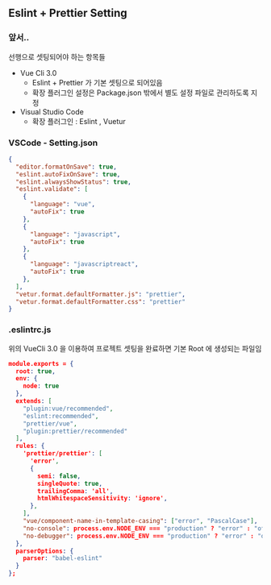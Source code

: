 ## Eslint + Prettier Setting

### 앞서..

선행으로 셋팅되어야 하는 항목들

- Vue Cli 3.0 
  - Eslint + Prettier 가 기본 셋팅으로 되어있음
  - 확장 플러그인 설정은 Package.json 밖에서 별도 설정 파일로 관리하도록 지정
- Visual Studio Code 
  - 확장 플러그인 : Eslint , Vuetur



### VSCode - Setting.json 

```json
{
  "editor.formatOnSave": true,
  "eslint.autoFixOnSave": true,
  "eslint.alwaysShowStatus": true,
  "eslint.validate": [
    {
      "language": "vue",
      "autoFix": true
    },
    {
      "language": "javascript",
      "autoFix": true
    },
    {
      "language": "javascriptreact",
      "autoFix": true
    },
  ],
  "vetur.format.defaultFormatter.js": "prettier",
  "vetur.format.defaultFormatter.css": "prettier"
}
```



### .eslintrc.js

위의 VueCli 3.0 을 이용하여 프로젝트 셋팅을 완료하면 기본 Root 에 생성되는 파일임

```json
module.exports = {
  root: true,
  env: {
    node: true
  },
  extends: [
    "plugin:vue/recommended",
    "eslint:recommended",
    "prettier/vue",
    "plugin:prettier/recommended"
  ],
  rules: {
    'prettier/prettier': [
      'error',
      {
        semi: false,
        singleQuote: true,
        trailingComma: 'all',
        htmlWhitespaceSensitivity: 'ignore',
      },
    ],
    "vue/component-name-in-template-casing": ["error", "PascalCase"],
    "no-console": process.env.NODE_ENV === "production" ? "error" : "off",
    "no-debugger": process.env.NODE_ENV === "production" ? "error" : "off"
  },
  parserOptions: {
    parser: "babel-eslint"
  }
};

```
